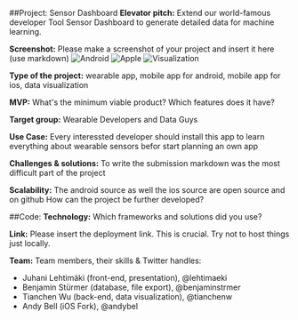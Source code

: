 ##Project: Sensor Dashboard
**Elevator pitch:** Extend our world-famous developer Tool Sensor Dashboard to generate detailed data for machine learning.

**Screenshot:** Please make a screenshot of your project and insert it here (use markdown)
![Android](https://github.com/pocmo/SensorDashboard/blob/WearableDataHack/documentation/2015125216-bottle.png "Android")
![Apple](https://github.com/pocmo/SensorDashboard/blob/WearableDataHack/documentation/2015130414-ios.png "Apple Watch")
![Visualization](https://github.com/pocmo/SensorDashboard/blob/WearableDataHack/documentation/2015131113-magnitude_of_timeseries.png "Data Visualization")

**Type of the project:** wearable app, mobile app for android, mobile app for ios, data visualization

**MVP:** What's the minimum viable product? Which features does it have?

**Target group:** Wearable Developers and Data Guys

**Use Case:** Every interessted developer should install this app to learn everything about wearable sensors befor start planning an own app

**Challenges & solutions:** To write the submission markdown was the most difficult part of the project

**Scalability:** The android source as well the ios source are open source and on github How can the project be further developed?

##Code:
**Technology:** Which frameworks and solutions did you use?

**Link:** Please insert the deployment link. This is crucial. Try not to host things just locally.

**Team:**
Team members, their skills & Twitter handles:
- Juhani Lehtimäki (front-end, presentation), @lehtimaeki
- Benjamin Stürmer (database, file export), @benjaminstrmer
- Tianchen Wu (back-end, data visualization), @tianchenw
- Andy Bell (iOS Fork), @andybel
